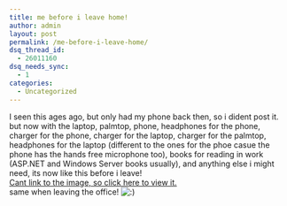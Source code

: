 ```yaml
---
title: me before i leave home!
author: admin
layout: post
permalink: /me-before-i-leave-home/
dsq_thread_id:
  - 26011160
dsq_needs_sync:
  - 1
categories:
  - Uncategorized
---
```

I seen this ages ago, but only had my phone back then, so i dident post it. but now with the laptop, palmtop, phone, headphones for the phone, charger for the phone, charger for the laptop, charger for the palmtop, headphones for the laptop (different to the ones for the phoe casue the phone has the hands free microphone too), books for reading in work (ASP.NET and Windows Server books usually), and anything else i might need, its now like this before i leave!   
[Cant link to the image, so click here to view it.][1]  
same when leaving the office! <img src="http://blog.lotas-smartman.net/wp-includes/images/smilies/icon_smile.gif" alt=":)" class="wp-smiley" />

 [1]: http://ars.userfriendly.org/cartoons/?id=20000501